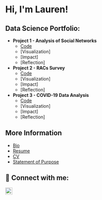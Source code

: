 <h1>Hi, I'm Lauren! <br/><a></a></h1>

<h2>Data Science Portfolio:</h2>

- <b>Project 1 -  Analysis of Social Networks </b>
  - [Code](https://github.com/LaurenFowler2/ERGMs_Project/tree/main)
  - [Visualization]
  - [Impact]
  - [Reflection]
- <b>Project 2 - RACs Survey </b>
  - [Code](https://github.com/joshmadakor1/Algorithms-Practice)
  - [Visualization]
  - [Impact]
  - [Reflection]
- <b>Project 3 - COVID-19 Data Analysis</b>
  - [Code](https://github.com/joshmadakor1/Algorithms-Practice)
  - [Visualization]
  - [Impact]
  - [Reflection]

<h2>More Information</h2>

- [Bio](https://www.youtube.com/watch?v=a83ASGn_V_s)
- [Resume](https://www.youtube.com/watch?v=uHy3oM7NnoU)
- [CV](https://www.youtube.com/watch?v=N-L9hklSlNk)
- [Statement of Purpose](https://www.youtube.com/watch?v=OfvdQeh79s0)

<h2> 🤳 Connect with me:</h2>

[<img align="left" alt="LaurenFowler | LinkedIn" width="22px" src="https://cdn.jsdelivr.net/npm/simple-icons@v3/icons/linkedin.svg" />][linkedin]

[linkedin]: https://www.linkedin.com/in/lauren-fowler-40441b204/

